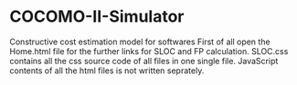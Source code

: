 # COCOMO-II-Simulator
Constructive cost estimation model for softwares
First of all open the Home.html file for the further links for SLOC and FP calculation.
SLOC.css contains all the css source code of all files in one single file.
JavaScript contents of all the html files is not written seprately. 
